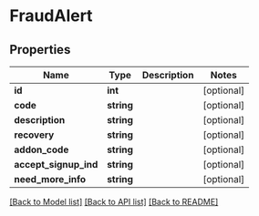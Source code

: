 # FraudAlert

## Properties
Name | Type | Description | Notes
------------ | ------------- | ------------- | -------------
**id** | **int** |  | [optional] 
**code** | **string** |  | [optional] 
**description** | **string** |  | [optional] 
**recovery** | **string** |  | [optional] 
**addon_code** | **string** |  | [optional] 
**accept_signup_ind** | **string** |  | [optional] 
**need_more_info** | **string** |  | [optional] 

[[Back to Model list]](../README.md#documentation-for-models) [[Back to API list]](../README.md#documentation-for-api-endpoints) [[Back to README]](../README.md)



